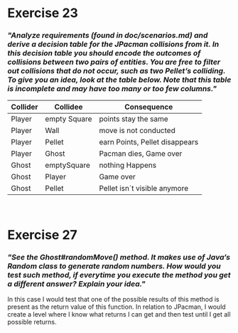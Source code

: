 # Exercise 23

### *"Analyze requirements (found in doc/scenarios.md) and derive a decision table for the JPacman collisions from it. In this decision table you should encode the outcomes of collisions between two pairs of entities. You are free to filter out collisions that do not occur, such as two Pellet’s colliding. To give you an idea, look at the table below. Note that this table is incomplete and may have too many or too few columns."*

|Collider|Collidee|Consequence|
|--------|--------|-----------|
| Player |empty Square|points stay the same|
| Player | Wall | move is not conducted|
| Player | Pellet | earn Points, Pellet disappears|
| Player | Ghost |Pacman dies, Game over|
| Ghost | emptySquare | nothing Happens|
| Ghost | Player| Game over|
| Ghost| Pellet | Pellet isn´t visible anymore|

<br/>

# Exercise 27

### *"See the Ghost#randomMove() method. It makes use of Java’s Random class to generate random numbers. How would you test such method, if everytime you execute the method you get a different answer? Explain your idea."*

In this case I would test that one of the possible results of this method is present as the return value of this function. In relation to JPacman, I would create a level where I know what returns I can get and then test until I get all possible returns. 

<br/>
